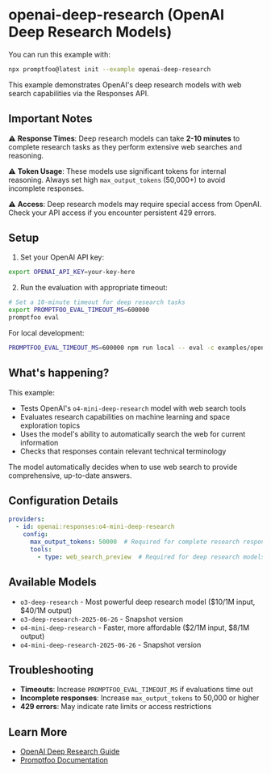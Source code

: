 # openai-deep-research (OpenAI Deep Research Models)

You can run this example with:

```bash
npx promptfoo@latest init --example openai-deep-research
```

This example demonstrates OpenAI's deep research models with web search capabilities via the Responses API.

## Important Notes

⚠️ **Response Times**: Deep research models can take **2-10 minutes** to complete research tasks as they perform extensive web searches and reasoning.

⚠️ **Token Usage**: These models use significant tokens for internal reasoning. Always set high `max_output_tokens` (50,000+) to avoid incomplete responses.

⚠️ **Access**: Deep research models may require special access from OpenAI. Check your API access if you encounter persistent 429 errors.

## Setup

1. Set your OpenAI API key:

```bash
export OPENAI_API_KEY=your-key-here
```

2. Run the evaluation with appropriate timeout:

```bash
# Set a 10-minute timeout for deep research tasks
export PROMPTFOO_EVAL_TIMEOUT_MS=600000
promptfoo eval
```

For local development:
```bash
PROMPTFOO_EVAL_TIMEOUT_MS=600000 npm run local -- eval -c examples/openai-deep-research/promptfooconfig.yaml
```

## What's happening?

This example:

- Tests OpenAI's `o4-mini-deep-research` model with web search tools
- Evaluates research capabilities on machine learning and space exploration topics
- Uses the model's ability to automatically search the web for current information
- Checks that responses contain relevant technical terminology

The model automatically decides when to use web search to provide comprehensive, up-to-date answers.

## Configuration Details

```yaml
providers:
  - id: openai:responses:o4-mini-deep-research
    config:
      max_output_tokens: 50000  # Required for complete research responses
      tools:
        - type: web_search_preview  # Required for deep research models
```

## Available Models

- `o3-deep-research` - Most powerful deep research model ($10/1M input, $40/1M output)
- `o3-deep-research-2025-06-26` - Snapshot version
- `o4-mini-deep-research` - Faster, more affordable ($2/1M input, $8/1M output)
- `o4-mini-deep-research-2025-06-26` - Snapshot version

## Troubleshooting

- **Timeouts**: Increase `PROMPTFOO_EVAL_TIMEOUT_MS` if evaluations time out
- **Incomplete responses**: Increase `max_output_tokens` to 50,000 or higher
- **429 errors**: May indicate rate limits or access restrictions

## Learn More

- [OpenAI Deep Research Guide](https://platform.openai.com/docs/guides/deep-research)
- [Promptfoo Documentation](https://promptfoo.dev/docs)
